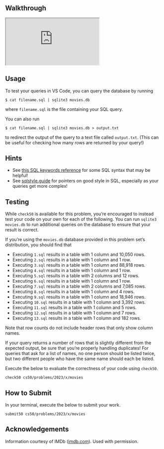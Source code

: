 
Walkthrough
-----------


<div class="ratio ratio-16x9" data-video=""><iframe allow="accelerometer; autoplay; encrypted-media; gyroscope; picture-in-picture" allowfullscreen="" class="border" data-video="" src="https://www.youtube.com/embed/v5_A3giDlQs?modestbranding=0&amp;rel=0&amp;showinfo=0"></iframe></div>


Usage
-----

To test your queries in VS Code, you can query the database by running

    $ cat filename.sql | sqlite3 movies.db
    

where `filename.sql` is the file containing your SQL query.

You can also run

    $ cat filename.sql | sqlite3 movies.db > output.txt
    

to redirect the output of the query to a text file called `output.txt`. (This can be useful for checking how many rows are returned by your query!)

Hints
-----

*   See [this SQL keywords reference](https://www.w3schools.com/sql/sql_ref_keywords.asp) for some SQL syntax that may be helpful!
*   See [sqlstyle.guide](https://www.sqlstyle.guide/) for pointers on good style in SQL, especially as your queries get more complex!

Testing
-------

While `check50` is available for this problem, you’re encouraged to instead test your code on your own for each of the following. You can run `sqlite3 movies.db` to run additional queries on the database to ensure that your result is correct.

If you’re using the `movies.db` database provided in this problem set’s distribution, you should find that

*   Executing `1.sql` results in a table with 1 column and 10,050 rows.
*   Executing `2.sql` results in a table with 1 column and 1 row.
*   Executing `3.sql` results in a table with 1 column and 88,918 rows.
*   Executing `4.sql` results in a table with 1 column and 1 row.
*   Executing `5.sql` results in a table with 2 columns and 12 rows.
*   Executing `6.sql` results in a table with 1 column and 1 row.
*   Executing `7.sql` results in a table with 2 columns and 7,085 rows.
*   Executing `8.sql` results in a table with 1 column and 4 rows.
*   Executing `9.sql` results in a table with 1 column and 18,946 rows.
*   Executing `10.sql` results in a table with 1 column and 3,392 rows.
*   Executing `11.sql` results in a table with 1 column and 5 rows.
*   Executing `12.sql` results in a table with 1 column and 7 rows.
*   Executing `13.sql` results in a table with 1 column and 182 rows.

Note that row counts do not include header rows that only show column names.

If your query returns a number of rows that is slightly different from the expected output, be sure that you’re properly handling duplicates! For queries that ask for a list of names, no one person should be listed twice, but two different people who have the same name should each be listed.

Execute the below to evaluate the correctness of your code using `check50`.

    check50 cs50/problems/2023/x/movies
    

How to Submit
-------------

In your terminal, execute the below to submit your work.

    submit50 cs50/problems/2023/x/movies
    

Acknowledgements
----------------

Information courtesy of IMDb ([imdb.com](https://www.imdb.com)). Used with permission.